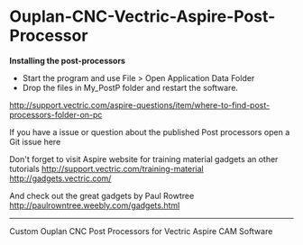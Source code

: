 # Ouplan-CNC-Vectric-Aspire-Post-Processor

**Installing the post-processors**
- Start the program and use File > Open Application Data Folder
- Drop the files in My_PostP folder and restart the software.

http://support.vectric.com/aspire-questions/item/where-to-find-post-processors-folder-on-pc


If you have a issue or question about the published Post processors open a Git issue here


Don't forget to visit Aspire website for training material gadgets an other tutorials
http://support.vectric.com/training-material
http://gadgets.vectric.com/

And check out the great gadgets by Paul Rowtree
http://paulrowntree.weebly.com/gadgets.html

----
Custom Ouplan CNC Post Processors for Vectric Aspire CAM Software
